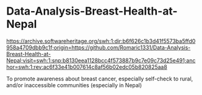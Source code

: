 # Data-Analysis-Breast-Health-at-Nepal

https://archive.softwareheritage.org/swh:1:dir:b6f626c1b3d41f5573ba5ffd0958a4709dbb9c1f;origin=https://github.com/Romaric1331/Data-Analysis-Breast-Health-at-Nepal;visit=swh:1:snp:b8130eea1128bcc4f573887b9c7e09c73d25e491;anchor=swh:1:rev:ac6f33e41b007614c8af56b02edc05b820825aa8

To promote awareness about breast cancer, especially self-check to rural, and/or inaccessible communities (especially in Nepal)
